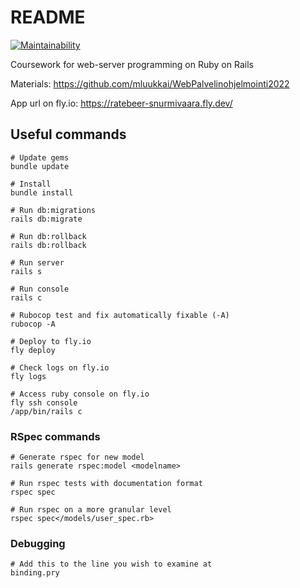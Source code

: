 # README

[![Maintainability](https://api.codeclimate.com/v1/badges/040ca9def984d607f378/maintainability)](https://codeclimate.com/github/SNurmivaara/ratebeer/maintainability)

Coursework for web-server programming on Ruby on Rails 

Materials: https://github.com/mluukkai/WebPalvelinohjelmointi2022

App url on fly.io: https://ratebeer-snurmivaara.fly.dev/


## Useful commands

```
# Update gems
bundle update

# Install
bundle install

# Run db:migrations
rails db:migrate

# Run db:rollback
rails db:rollback

# Run server
rails s

# Run console
rails c

# Rubocop test and fix automatically fixable (-A)
rubocop -A

# Deploy to fly.io
fly deploy

# Check logs on fly.io
fly logs

# Access ruby console on fly.io
fly ssh console
/app/bin/rails c
```

### RSpec commands

```
# Generate rspec for new model
rails generate rspec:model <modelname>

# Run rspec tests with documentation format
rspec spec

# Run rspec on a more granular level
rspec spec</models/user_spec.rb>

```

### Debugging

```
# Add this to the line you wish to examine at
binding.pry
```